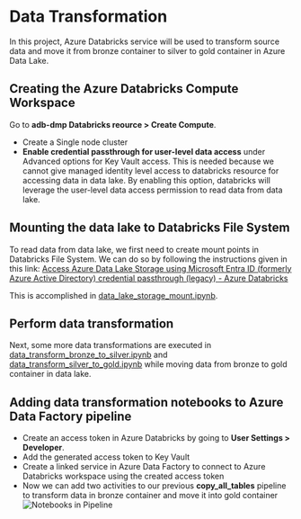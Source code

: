 # Data Transformation

In this project, Azure Databricks service will be used to transform source data and move it from bronze container to silver to gold container in Azure Data Lake.

## Creating the Azure Databricks Compute Workspace
Go to **adb-dmp Databricks reource > Create Compute**.

- Create a Single node cluster
- **Enable credential passthrough for user-level data access** under Advanced options for Key Vault access. This is needed because we cannot give managed identity level access to databricks resource for accessing data in data lake. By enabling this option, databricks will leverage the user-level data access permission to read data from data lake.

## Mounting the data lake to Databricks File System
To read data from data lake, we first need to create mount points in Databricks File System. We can do so by following the instructions given in this link: [Access Azure Data Lake Storage using Microsoft Entra ID (formerly Azure Active Directory) credential passthrough (legacy) - Azure Databricks](https://learn.microsoft.com/en-us/azure/databricks/data-governance/credential-passthrough/adls-passthrough#--azure-data-lake-storage-gen2-1)

This is accomplished in [data_lake_storage_mount.ipynb](data_lake_storage_mount.ipynb).


## Perform data transformation
Next, some more data transformations are executed in [data_transform_bronze_to_silver.ipynb](data_transform_bronze_to_silver.ipynb) and [data_transform_silver_to_gold.ipynb](data_transform_silver_to_gold.ipynb) while moving data from bronze to gold container in data lake.

## Adding data transformation notebooks to Azure Data Factory pipeline
- Create an access token in Azure Databricks by going to **User Settings > Developer**.
- Add the generated access token to Key Vault
- Create a linked service in Azure Data Factory to connect to Azure Databricks workspace using the created access token
- Now we can add two activities to our previous **copy_all_tables** pipeline to transform data in bronze container and move it into gold container
![Notebooks in Pipeline](./img/notebooks-in-pipeline.png)

